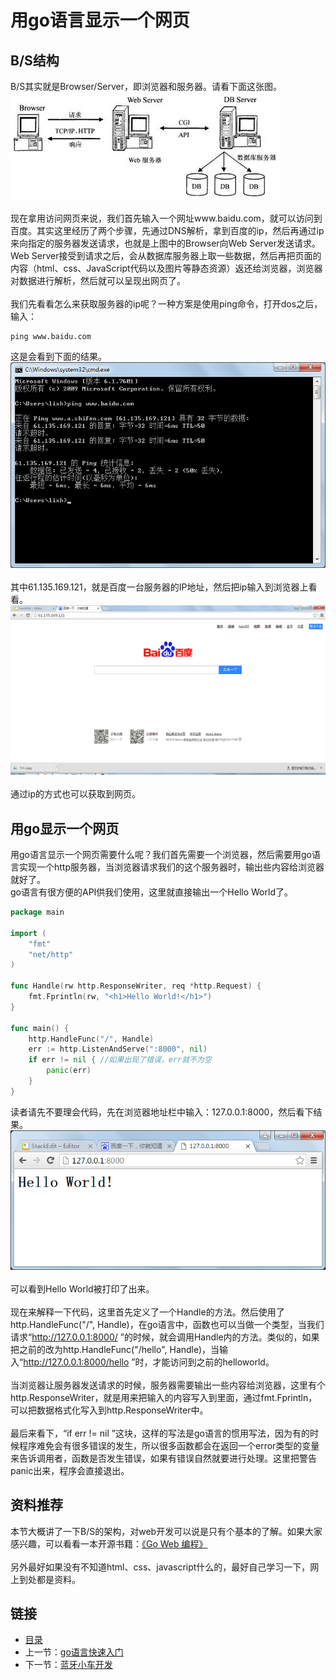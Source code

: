 # 用go语言显示一个网页

## B/S结构
B/S其实就是Browser/Server，即浏览器和服务器。请看下面这张图。
![](./imgs/5.3/5.3-1.jpg?raw=true)<br><br>
现在拿用访问网页来说，我们首先输入一个网址www.baidu.com，就可以访问到百度。其实这里经历了两个步骤，先通过DNS解析，拿到百度的ip，然后再通过ip来向指定的服务器发送请求，也就是上图中的Browser向Web Server发送请求。Web Server接受到请求之后，会从数据库服务器上取一些数据，然后再把页面的内容（html、css、JavaScript代码以及图片等静态资源）返还给浏览器，浏览器对数据进行解析，然后就可以呈现出网页了。 <br> <br>
我们先看看怎么来获取服务器的ip呢？一种方案是使用ping命令，打开dos之后，输入：<br>
``` shell
ping www.baidu.com
```
这是会看到下面的结果。
![](./imgs/5.3/5.3-2.png?raw=true)<br><br>
其中61.135.169.121，就是百度一台服务器的IP地址，然后把ip输入到浏览器上看看。<br>
![](./imgs/5.3/5.3-3.png?raw=true)<br><br>
通过ip的方式也可以获取到网页。
## 用go显示一个网页
用go语言显示一个网页需要什么呢？我们首先需要一个浏览器，然后需要用go语言实现一个http服务器，当浏览器请求我们的这个服务器时，输出些内容给浏览器就好了。<br>
go语言有很方便的API供我们使用，这里就直接输出一个Hello World了。
``` go
package main

import (
	"fmt"
	"net/http"
)

func Handle(rw http.ResponseWriter, req *http.Request) {
	fmt.Fprintln(rw, "<h1>Hello World!</h1>")
}

func main() {
	http.HandleFunc("/", Handle)
	err := http.ListenAndServe(":8000", nil)
	if err != nil { //如果出现了错误，err就不为空
		panic(err)
	}
}

```
读者请先不要理会代码，先在浏览器地址栏中输入：127.0.0.1:8000，然后看下结果。<br>
![](./imgs/5.3/5.3-4.png?raw=true)<br><br>
可以看到Hello World被打印了出来。 <br><br>
现在来解释一下代码，这里首先定义了一个Handle的方法。然后使用了http.HandleFunc("/", Handle)，在go语言中，函数也可以当做一个类型，当我们请求“http://127.0.0.1:8000/ ”的时候，就会调用Handle内的方法。类似的，如果把之前的改为http.HandleFunc("/hello", Handle)，当输入“http://127.0.0.1:8000/hello ”时，才能访问到之前的helloworld。 <br><br>
当浏览器让服务器发送请求的时候，服务器需要输出一些内容给浏览器，这里有个http.ResponseWriter，就是用来把输入的内容写入到里面，通过fmt.Fprintln，可以把数据格式化写入到http.ResponseWriter中。 <br><br>
最后来看下，“if err != nil ”这块，这样的写法是go语言的惯用写法，因为有的时候程序难免会有很多错误的发生，所以很多函数都会在返回一个error类型的变量来告诉调用者，函数是否发生错误，如果有错误自然就要进行处理。这里把警告panic出来，程序会直接退出。<br>

## 资料推荐
本节大概讲了一下B/S的架构，对web开发可以说是只有个基本的了解。如果大家感兴趣，可以看看一本开源书籍：[《Go Web 编程》](https://github.com/astaxie/build-web-application-with-golang/)<br><br>
另外最好如果没有不知道html、css、javascript什么的，最好自己学习一下，网上到处都是资料。<br>
## 链接
- [目录](directory.md)  
- 上一节：[go语言快速入门](5.2.md)  
- 下一节：[蓝牙小车开发](6.0.md)
